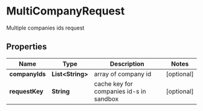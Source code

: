 

# MultiCompanyRequest

Multiple companies ids request

## Properties

| Name | Type | Description | Notes |
|------------ | ------------- | ------------- | -------------|
|**companyIds** | **List&lt;String&gt;** | array of company id |  [optional] |
|**requestKey** | **String** | cache key for companies id-s in sandbox |  [optional] |



